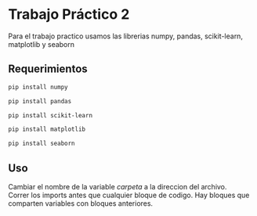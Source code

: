 # Trabajo Práctico 2
Para el trabajo practico usamos  las librerias numpy, pandas, scikit-learn, matplotlib y seaborn

## Requerimientos

```bash
pip install numpy
```
```bash
pip install pandas
```
```bash
pip install scikit-learn
```
```bash
pip install matplotlib
```
```bash
pip install seaborn
```
## Uso
Cambiar el nombre de la variable _carpeta_ a la direccion del archivo.\
Correr los imports antes que cualquier bloque de codigo. Hay bloques que comparten variables con bloques anteriores.
